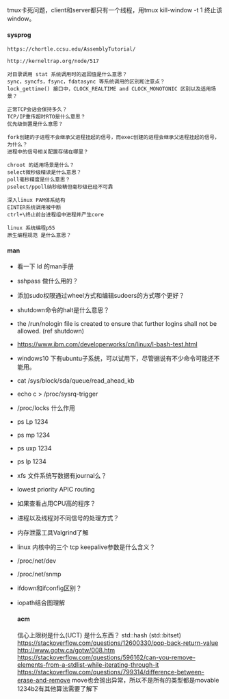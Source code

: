   
  tmux卡死问题，client和server都只有一个线程，用tmux kill-window -t 1 终止该window。
  
#### sysprog
   
    https://chortle.ccsu.edu/AssemblyTutorial/
   
    http://kerneltrap.org/node/517
    
    对目录调用 stat 系统调用时的返回值是什么意思？
    sync，syncfs，fsync，fdatasync 等系统调用的区别和注意点？
    lock_gettime() 接口中，CLOCK_REALTIME and CLOCK_MONOTONIC 区别以及适用场景？
    
    正常TCP会话会保持多久？
    TCP/IP重传超时RTO是什么意思？
    优先级倒置是什么意思？    
    
    fork创建的子进程不会继承父进程挂起的信号，而exec创建的进程会继承父进程挂起的信号，为什么？
    进程中的信号相关配置存储在哪里？
    
    chroot 的适用场景是什么？
    select微秒级精读是什么意思？
    poll毫秒精度是什么意思？
    pselect/ppoll纳秒级精但毫秒级已经不可靠
    
    深入linux PAM体系结构    
    EINTER系统调用被中断    
    ctrl+\终止前台进程组中进程并产生core
    
    linux 系统编程p55
    原生编程规范 是什么意思？    
    
#### man

* 看一下 ld 的man手册
* sshpass 做什么用的？
* 添加sudo权限通过wheel方式和编辑sudoers的方式哪个更好？
* shutdown命令的halt是什么意思？
* the /run/nologin file is created to ensure that further logins shall not be allowed. (ref shutdown)
* https://www.ibm.com/developerworks/cn/linux/l-bash-test.html
* windows10 下有ubuntu子系统，可以试用下，尽管据说有不少命令可能还不能用。

* cat /sys/block/sda/queue/read_ahead_kb
* echo c > /proc/sysrq-trigger

* /proc/locks 什么作用
* ps Lp 1234
* ps mp 1234
* ps uxp 1234
* ps lp 1234

* xfs 文件系统写数据有journal么？

* lowest priority APIC routing
* 如果查看占用CPU高的程序？
* 进程以及线程对不同信号的处理方式？

* 内存泄露工具Valgrind了解

* linux 内核中的三个 tcp keepalive参数是什么含义？
* /proc/net/dev
* /proc/net/snmp    
* ifdown和ifconfig区别？

* iopath结合图理解

  #### acm  
  
    信心上限树是什么(UCT) 是什么东西？
    std::hash (std::bitset)
    https://stackoverflow.com/questions/12600330/pop-back-return-value
    http://www.gotw.ca/gotw/008.htm
    https://stackoverflow.com/questions/596162/can-you-remove-elements-from-a-stdlist-while-iterating-through-it
    https://stackoverflow.com/questions/799314/difference-between-erase-and-remove
    move也会抛出异常，所以不是所有的类型都是movable
    1234b2有其他算法需要了解下
